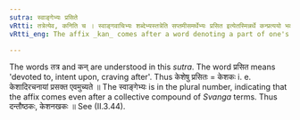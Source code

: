 ```yaml
---
sutra: स्वाङ्गेभ्यः प्रसिते
vRtti: तत्रेत्येव, कनिति च । स्वाङ्गवाचिभ्यः शब्देभ्यस्तत्रेति सप्तमीसमर्थेभ्यः प्रसित इत्येतस्मिन्नर्थे कन्प्रत्ययो भवति ॥
vRtti_eng: The affix _kan_ comes after a word denoting a part of one's body, in the sense of 'who takes care of it, who bestows care upon it'.

---
```

The words तत्र and कन् are understood in this _sutra_. The word प्रसित means 'devoted to, intent upon, craving after'. Thus केशेषु प्रसितः = केशकः i. e. केशादिरचनायां प्रसक्त एवमुच्यते ॥ The स्वाङ्गेभ्यः is in the plural number, indicating that the affix comes even after a collective compound of _Svanga_ terms. Thus दन्तौष्ठकः, केशनखकः ॥ See (II.3.44).